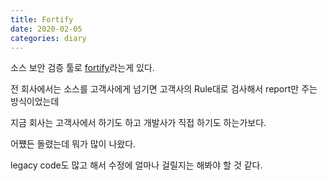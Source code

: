 ```yaml
---
title: Fortify
date: 2020-02-05
categories: diary
---
```

소스 보안 검증 툴로 [fortify]라는게 있다.

전 회사에서는 소스를 고객사에게 넘기면 고객사의 Rule대로 검사해서 report만 주는 방식이었는데

지금 회사는 고객사에서 하기도 하고 개발사가 직접 하기도 하는가보다.

어쩄든 돌렸는데 뭐가 많이 나왔다.

legacy code도 많고 해서 수정에 얼마나 걸릴지는 해봐야 할 것 같다.

[fortify]: https://www.microfocus.com/ko-kr/products/static-code-analysis-sast/overview
